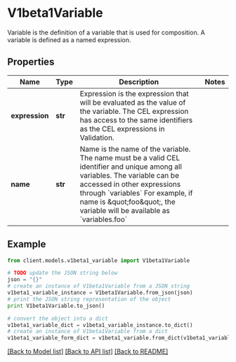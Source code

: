 # V1beta1Variable

Variable is the definition of a variable that is used for composition. A variable is defined as a named expression.

## Properties
Name | Type | Description | Notes
------------ | ------------- | ------------- | -------------
**expression** | **str** | Expression is the expression that will be evaluated as the value of the variable. The CEL expression has access to the same identifiers as the CEL expressions in Validation. | 
**name** | **str** | Name is the name of the variable. The name must be a valid CEL identifier and unique among all variables. The variable can be accessed in other expressions through &#x60;variables&#x60; For example, if name is \&quot;foo\&quot;, the variable will be available as &#x60;variables.foo&#x60; | 

## Example

```python
from client.models.v1beta1_variable import V1beta1Variable

# TODO update the JSON string below
json = "{}"
# create an instance of V1beta1Variable from a JSON string
v1beta1_variable_instance = V1beta1Variable.from_json(json)
# print the JSON string representation of the object
print V1beta1Variable.to_json()

# convert the object into a dict
v1beta1_variable_dict = v1beta1_variable_instance.to_dict()
# create an instance of V1beta1Variable from a dict
v1beta1_variable_form_dict = v1beta1_variable.from_dict(v1beta1_variable_dict)
```
[[Back to Model list]](../README.md#documentation-for-models) [[Back to API list]](../README.md#documentation-for-api-endpoints) [[Back to README]](../README.md)


